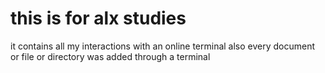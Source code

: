 # this is for alx studies
it contains all my interactions with an online terminal
also every document or file or directory was added through a terminal
